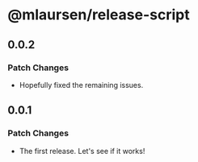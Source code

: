 # @mlaursen/release-script

## 0.0.2

### Patch Changes

- Hopefully fixed the remaining issues.

## 0.0.1

### Patch Changes

- The first release. Let's see if it works!
